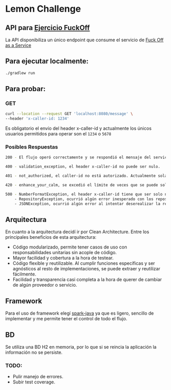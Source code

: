 # Lemon Challenge

## API para [Ejercicio FuckOff](https://thorn-paperback-665.notion.site/L2-Coding-Challenge-f55f26875e1c4871b528f07e109c0e52)

La API disponibiliza un único endpoint que consume el servicio de [Fuck Off as a Service](https://www.foaas.com/)


## Para ejecutar localmente:
```bash
./gradlew run
```
## Para probar:
### GET
```bash
curl --location --request GET 'localhost:8080/message' \
--header 'x-caller-id: 1234'
```
Es obligatorio el envío del header x-caller-id y actualmente los únicos usuarios permitidos para operar son el `1234` o `5678`


### Posibles Respuestas

```bash
200 - El flujo operó correctamente y se respondió el mensaje del servicio.

400 - validation_exception, el header x-caller-id no puede ser nulo.

401 - not_authorized, el caller-id no está autorizado. Actualmente solamente pueden operar los usuarios 1234 o 5678

420 - enhance_your_calm, se excedió el límite de veces que se puede solicitar un mensaje cada 10 segundos.

500 - NumberFormatException, el header x-caller-id tiene que ser solo numérico.
    - RepositoryException, ocurrió algún error inesperado con los repositorios. Más info en la respuesta.
    - JSONException, ocurrió algún error al intentar deserealizar la respuesta del servicio FuckOff. Mas info en la respuesta.
```

## Arquitectura
En cuanto a la arquitectura decidí ir por Clean Architecture. Entre los principales beneficios de esta arquitectura:
* Código modularizado, permite tener casos de uso con responsabilidades unitarias sin acople de código.
* Mayor facilidad y cobertura a la hora de testear.
* Código flexible y reutilizable. Al cumplir funciones específicas y ser agnósticos al resto de implementaciones, se puede extraer y reutilizar fácilmente.
* Facilidad y transparencia casi completa a la hora de querer de cambiar de algún proveedor o servicio.

## Framework
Para el uso de framework elegí [spark-java](https://sparkjava.com/) ya que es ligero, sencillo de implementar y me permite tener el control de todo el flujo.

## BD
Se utiliza una BD H2 en memoria, por lo que si se reincia la aplicación la información no se persiste.


### TODO:
* Pulir manejo de errores.
* Subir test coverage.